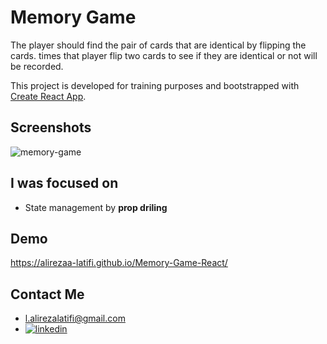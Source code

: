 # Memory Game

The player should find the pair of cards that are identical by flipping the cards. times that player flip two cards to see if they are identical or not will be recorded.

This project is developed for training purposes and bootstrapped with [Create React App](https://github.com/facebook/create-react-app).

## Screenshots

![memory-game](https://user-images.githubusercontent.com/92823582/185785191-4255dff4-ee08-414d-98fb-324cd33591b6.png)

## I was focused on

- State management by **prop driling**
## Demo

https://alirezaa-latifi.github.io/Memory-Game-React/

## Contact Me

- l.alirezalatifi@gmail.com
- [![linkedin](https://img.shields.io/badge/linkedin-0A66C2?style=for-the-badge&logo=linkedin&logoColor=white)](https://www.linkedin.com/in/alirezalatifi/)
